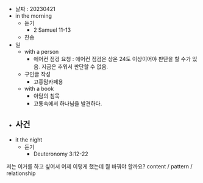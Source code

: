 - 날짜 : 20230421
- in the morning
	- 듣기
		- 2 Samuel 11-13
	- 찬송
- 일
	- with a person
		- 에어컨 점겅 요청 : 에어컨 점검은 상온 24도 이상이어야 판단을 할 수가 있음. 지금은 추워서 판단할 수 없음.
	- 구인글 작성
		- 고흥맘카페용
	- with a book
		- 아담의 침묵
		- 고통속에서 하나님을 발견하다.
- 사건
	- 
- it the night
	- 듣기
		- Deuteronomy 3:12-22






저는 이거를 하고 싶어서 어제 이렇게 했는데 뭘 바꿔야 할까요?
content / pattern / relationship